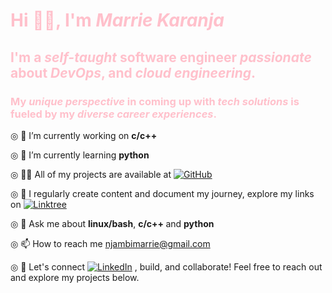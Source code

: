 <h1 style="color:pink;">Hi 👋🏿, I'm <em>Marrie Karanja</em></h1>
<h2 style="color:pink;">I'm a <em>self-taught</em> software engineer <em>passionate</em> about <em>DevOps</em>, and <em>cloud engineering</em>.</h2>
<h3 style="color:pink;">My <em>unique perspective </em> in coming up with <em>tech solutions </em> is fueled by my <em>diverse career experiences</em>.</h3>


◎ 🔭 I’m currently working on <strong>c/c++</strong>

◎ 🌱 I’m currently learning <strong>python</strong>

◎ 👨‍💻 All of my projects are available at  <a href="https://github.com/MarrieK99"><img src="https://img.shields.io/badge/GitHub-My Projects-pink" alt="GitHub"></a>

◎ 📝 I regularly create content and document my journey, explore my links on  [![Linktree](https://img.shields.io/badge/Linktree-Explore-green)](https://linktr.ee/techmaidenmarrie)

◎ 💬 Ask me about <strong>linux/bash</strong>, <strong>c/c++ </strong> and <strong>python</strong>

◎ 📫 How to reach me njambimarrie@gmail.com

◎ 📄 Let's connect [![LinkedIn](https://img.shields.io/badge/LinkedIn-Connect-blue)](https://www.linkedin.com/in/maryanne-karanja-783333234/) , build, and collaborate! Feel free to reach out and explore my projects below.


 
